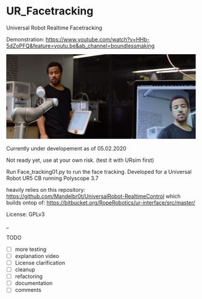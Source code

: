 # UR_Facetracking
 Universal Robot Realtime Facetracking

Demonstration: https://www.youtube.com/watch?v=HHb-5dZoPFQ&feature=youtu.be&ab_channel=boundlessmaking

![Universal Robot Realtime Face Tracking Python](UR_Facetracking_Demo.jpg)


Currently under developement as of 05.02.2020

Not ready yet, use at your own risk. (test it with URsim first)

Run Face_tracking01.py to run the face tracking.
Developed for a Universal Robot UR5 CB running Polyscope 3.7

heavily relies on this repository:
https://github.com/Mandelbr0t/UniversalRobot-RealtimeControl
which builds ontop of:
https://bitbucket.org/RopeRobotics/ur-interface/src/master/

License: GPLv3

_

TODO
- [ ] more testing
- [ ] explanation video
- [ ] License clarification
- [ ] cleanup
- [ ] refactoring
- [ ] documentation
- [ ] comments

